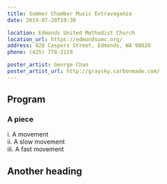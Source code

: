 ```yaml
---
title: Summer Chamber Music Extravaganza
date: 2019-07-20T19:30

location: Edmonds United Methodist Church
location_url: https://edmondsumc.org/
address: 828 Caspers Street, Edmonds, WA 98020
phone: (425) 778-2119

poster_artist: George Chan
poster_artist_url: http://graysky.carbonmade.com/
---
```


## Program

### A piece
i. A movement\
ii. A slow movement\
iii. A fast movement

## Another heading